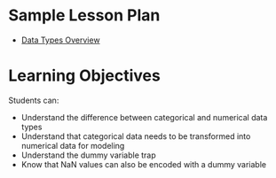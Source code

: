# Sample Lesson Plan
* [Data Types Overview](Data_Types.pdf)

# Learning Objectives
Students can:
* Understand the difference between categorical and numerical data types
* Understand that categorical data needs to be transformed into numerical data for modeling
* Understand the dummy variable trap
* Know that NaN values can also be encoded with a dummy variable
